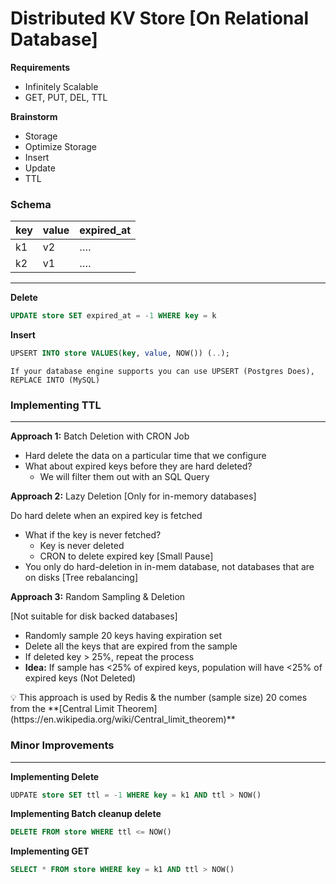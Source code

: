 # Distributed KV Store [On Relational Database]

**Requirements**

- Infinitely Scalable
- GET, PUT, DEL, TTL

**Brainstorm**

- Storage
- Optimize Storage
- Insert
- Update
- TTL

### Schema

| key | value | expired_at |
| --- | ----- | ---------- |
| k1  | v2    | ….         |
| k2  | v1    | ….         |

---

**Delete**

```sql
UPDATE store SET expired_at = -1 WHERE key = k
```

**Insert**

```sql
UPSERT INTO store VALUES(key, value, NOW()) (..);
```

`If your database engine supports you can use UPSERT (Postgres Does), REPLACE INTO (MySQL)`

### Implementing TTL

---

**Approach 1:** Batch Deletion with CRON Job

- Hard delete the data on a particular time that we configure
- What about expired keys before they are hard deleted?
  - We will filter them out with an SQL Query

**Approach 2:** Lazy Deletion [Only for in-memory databases]

Do hard delete when an expired key is fetched

- What if the key is never fetched?
  - Key is never deleted
  - CRON to delete expired key [Small Pause]
- You only do hard-deletion in in-mem database, not databases that are on disks [Tree rebalancing]

**Approach 3:** Random Sampling & Deletion

[Not suitable for disk backed databases]

- Randomly sample 20 keys having expiration set
- Delete all the keys that are expired from the sample
- If deleted key > 25%, repeat the process
- **Idea:** If sample has <25% of expired keys, population will have <25% of expired keys (Not Deleted)

<aside>
💡 This approach is used by Redis & the number (sample size) 20 comes from the **[Central Limit Theorem](https://en.wikipedia.org/wiki/Central_limit_theorem)**

</aside>

### Minor Improvements

---

**Implementing Delete**

```sql
UDPATE store SET ttl = -1 WHERE key = k1 AND ttl > NOW()
```

**Implementing Batch cleanup delete**

```sql
DELETE FROM store WHERE ttl <= NOW()
```

**Implementing GET**

```sql
SELECT * FROM store WHERE key = k1 AND ttl > NOW()
```
